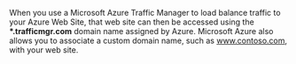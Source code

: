 When you use a Microsoft Azure Traffic Manager to load balance traffic to your Azure Web Site, that web site can then be accessed using the **\*.trafficmgr.com** domain name assigned by Azure. Microsoft Azure also allows you to associate a custom domain name, such as www.contoso.com, with your web site.